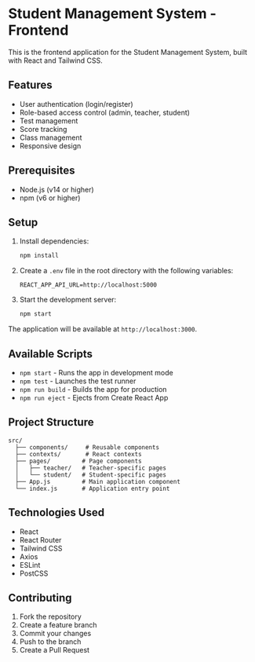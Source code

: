 # Student Management System - Frontend

This is the frontend application for the Student Management System, built with React and Tailwind CSS.

## Features

- User authentication (login/register)
- Role-based access control (admin, teacher, student)
- Test management
- Score tracking
- Class management
- Responsive design

## Prerequisites

- Node.js (v14 or higher)
- npm (v6 or higher)

## Setup

1. Install dependencies:
   ```bash
   npm install
   ```

2. Create a `.env` file in the root directory with the following variables:
   ```
   REACT_APP_API_URL=http://localhost:5000
   ```

3. Start the development server:
   ```bash
   npm start
   ```

The application will be available at `http://localhost:3000`.

## Available Scripts

- `npm start` - Runs the app in development mode
- `npm test` - Launches the test runner
- `npm run build` - Builds the app for production
- `npm run eject` - Ejects from Create React App

## Project Structure

```
src/
  ├── components/     # Reusable components
  ├── contexts/       # React contexts
  ├── pages/         # Page components
  │   ├── teacher/   # Teacher-specific pages
  │   └── student/   # Student-specific pages
  ├── App.js         # Main application component
  └── index.js       # Application entry point
```

## Technologies Used

- React
- React Router
- Tailwind CSS
- Axios
- ESLint
- PostCSS

## Contributing

1. Fork the repository
2. Create a feature branch
3. Commit your changes
4. Push to the branch
5. Create a Pull Request 